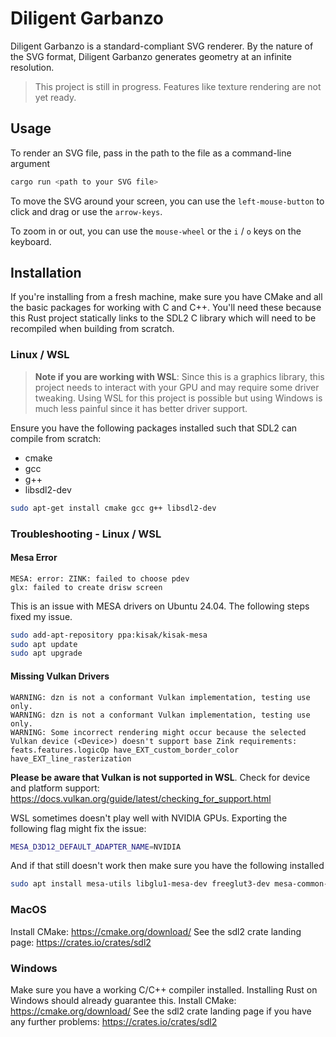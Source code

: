 # Diligent Garbanzo

Diligent Garbanzo is a standard-compliant SVG renderer. By the nature of the SVG format, Diligent Garbanzo generates geometry at an infinite resolution.

> This project is still in progress. Features like texture rendering are not yet ready.

## Usage

To render an SVG file, pass in the path to the file as a command-line argument

```sh
cargo run <path to your SVG file>
```

To move the SVG around your screen, you can use the `left-mouse-button` to click and drag or use the `arrow-keys`.

To zoom in or out, you can use the `mouse-wheel` or the `i` / `o` keys on the keyboard.

## Installation

If you're installing from a fresh machine, make sure you have CMake and all the basic packages for working with C and C++. You'll need these because this Rust project statically links to the SDL2 C library which will need to be recompiled when building from scratch.

### Linux / WSL

> **Note if you are working with WSL**: Since this is a graphics library, this project needs to interact with your GPU and may require some driver tweaking. Using WSL for this project is possible but using Windows is much less painful since it has better driver support.

Ensure you have the following packages installed such that SDL2 can compile from scratch:

* cmake
* gcc
* g++
* libsdl2-dev

```bash
sudo apt-get install cmake gcc g++ libsdl2-dev
```

### Troubleshooting - Linux / WSL

#### Mesa Error

```text
MESA: error: ZINK: failed to choose pdev
glx: failed to create drisw screen
```

This is an issue with MESA drivers on Ubuntu 24.04. The following steps fixed my issue.

```bash
sudo add-apt-repository ppa:kisak/kisak-mesa
sudo apt update
sudo apt upgrade
```

#### Missing Vulkan Drivers

```text
WARNING: dzn is not a conformant Vulkan implementation, testing use only.
WARNING: dzn is not a conformant Vulkan implementation, testing use only.
WARNING: Some incorrect rendering might occur because the selected Vulkan device (<Device>) doesn't support base Zink requirements: feats.features.logicOp have_EXT_custom_border_color have_EXT_line_rasterization
```

**Please be aware that Vulkan is not supported in WSL**.
Check for device and platform support: <https://docs.vulkan.org/guide/latest/checking_for_support.html>

WSL sometimes doesn't play well with NVIDIA GPUs. Exporting the following flag might fix the issue:

```bash
MESA_D3D12_DEFAULT_ADAPTER_NAME=NVIDIA
```

And if that still doesn't work then make sure you have the following installed

```bash
sudo apt install mesa-utils libglu1-mesa-dev freeglut3-dev mesa-common-dev
```

### MacOS

Install CMake: <https://cmake.org/download/>
See the sdl2 crate landing page: <https://crates.io/crates/sdl2>

### Windows

Make sure you have a working C/C++ compiler installed. Installing Rust on Windows should already guarantee this.
Install CMake: <https://cmake.org/download/>
See the sdl2 crate landing page if you have any further problems: <https://crates.io/crates/sdl2>
